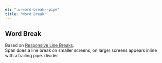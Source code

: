 ```yaml
---
el: ".u-word-break--pipe"
title: "Word Break"
---
```

## Word Break

Based on <a href="http://danielmall.com/articles/responsive-line-breaks/">Responsive Line Breaks</a>.<br/>
Span does a line break on smaller screens, on larger screens appears inline with a trailing pipe. divider
